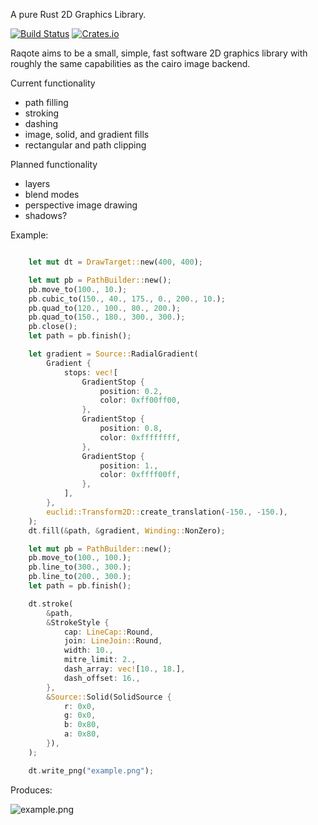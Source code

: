A pure Rust 2D Graphics Library.

[![Build Status](https://travis-ci.org/jrmuizel/raqote.svg?branch=master)](https://travis-ci.org/jrmuizel/raqote) [![Crates.io](https://img.shields.io/crates/v/raqote.svg)](https://crates.io/crates/raqote)

Raqote aims to be a small, simple, fast software 2D graphics library with roughly
the same capabilities as the cairo image backend.

Current functionality
 - path filling
 - stroking
 - dashing
 - image, solid, and gradient fills
 - rectangular and path clipping

Planned functionality
 - layers
 - blend modes
 - perspective image drawing
 - shadows?

Example:
 ```rust

     let mut dt = DrawTarget::new(400, 400);
 
     let mut pb = PathBuilder::new();
     pb.move_to(100., 10.);
     pb.cubic_to(150., 40., 175., 0., 200., 10.);
     pb.quad_to(120., 100., 80., 200.);
     pb.quad_to(150., 180., 300., 300.);
     pb.close();
     let path = pb.finish();
 
     let gradient = Source::RadialGradient(
         Gradient {
             stops: vec![
                 GradientStop {
                     position: 0.2,
                     color: 0xff00ff00,
                 },
                 GradientStop {
                     position: 0.8,
                     color: 0xffffffff,
                 },
                 GradientStop {
                     position: 1.,
                     color: 0xffff00ff,
                 },
             ],
         },
         euclid::Transform2D::create_translation(-150., -150.),
     );
     dt.fill(&path, &gradient, Winding::NonZero);
 
     let mut pb = PathBuilder::new();
     pb.move_to(100., 100.);
     pb.line_to(300., 300.);
     pb.line_to(200., 300.);
     let path = pb.finish();
 
     dt.stroke(
         &path,
         &StrokeStyle {
             cap: LineCap::Round,
             join: LineJoin::Round,
             width: 10.,
             mitre_limit: 2.,
             dash_array: vec![10., 18.],
             dash_offset: 16.,
         },
         &Source::Solid(SolidSource {
             r: 0x0,
             g: 0x0,
             b: 0x80,
             a: 0x80,
         }),
     );
 
     dt.write_png("example.png");
```
Produces:

![example.png](https://github.com/jrmuizel/raqote/raw/master/example.png)


